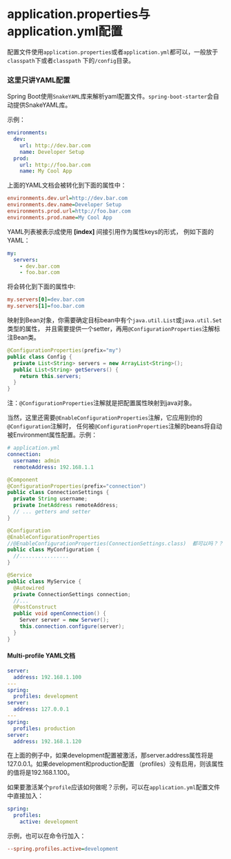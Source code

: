 application.properties与application.yml配置
============================================
配置文件使用`application.properties`或者`application.yml`都可以，一般放于`classpath`下或者`classpath`
下的`/config`目录。

### 这里只讲YAML配置
Spring Boot使用`SnakeYAML`库来解析yaml配置文件。`spring-boot-starter`会自动提供SnakeYAML库。

示例：
```yml
environments:
  dev:
    url: http://dev.bar.com
    name: Developer Setup
  prod:
    url: http://foo.bar.com
    name: My Cool App
```
上面的YAML文档会被转化到下面的属性中：
```ini
environments.dev.url=http://dev.bar.com
environments.dev.name=Developer Setup
environments.prod.url=http://foo.bar.com
environments.prod.name=My Cool App
```
YAML列表被表示成使用 **[index]** 间接引用作为属性keys的形式， 例如下面的YAML：
```yml
my:
  servers:
    - dev.bar.com
    - foo.bar.com
```
将会转化到下面的属性中:
```ini
my.servers[0]=dev.bar.com
my.servers[1]=foo.bar.com
```
映射到Bean对象，你需要确定目标bean中有个`java.util.List`或`java.util.Set`类型的属性，
并且需要提供一个setter，再用`@ConfigurationProperties`注解标注Bean类。
```java
@ConfigurationProperties(prefix="my")
public class Config {
  private List<String> servers = new ArrayList<String>();
  public List<String> getServers() {
    return this.servers;
  }
}
```
注：`@ConfigurationProperties`注解就是把配置属性映射到java对象。

当然，这里还需要`@EnableConfigurationProperties`注解，它应用到你的`@Configuration`注解时， 任何被`@ConfigurationProperties`注解的beans将自动被Environment属性配置。示例：
```yml
# application.yml
connection:
  username: admin
  remoteAddress: 192.168.1.1
```
```java
@Component
@ConfigurationProperties(prefix="connection")
public class ConnectionSettings {
  private String username;
  private InetAddress remoteAddress;
  // ... getters and setter
}
```
```java
@Configuration
@EnableConfigurationProperties
//@EnableConfigurationProperties(ConnectionSettings.class)  都可以吗？？？？？？？
public class MyConfiguration {
  //................
}
```
```java
@Service
public class MyService {
  @Autowired
  private ConnectionSettings connection;
  //...
  @PostConstruct
  public void openConnection() {
    Server server = new Server();
    this.connection.configure(server);
  }
}
```
#### Multi-profile YAML文档
```yml
server:
  address: 192.168.1.100
---
spring:
  profiles: development
server:
  address: 127.0.0.1
---
spring:
  profiles: production
server:
  address: 192.168.1.120
```
在上面的例子中，如果development配置被激活，那server.address属性将是127.0.0.1。如果development和production配置
（profiles）没有启用，则该属性的值将是192.168.1.100。

如果要激活某个`profile`应该如何做呢？示例，可以在`application.yml`配置文件中直接加入：
```yml
spring:
  profiles:
    active: development
```
示例，也可以在命令行加入：
```ini
--spring.profiles.active=development
```
